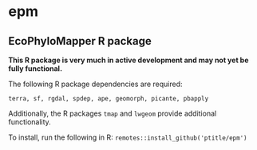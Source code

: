 # epm
## EcoPhyloMapper R package

**This R package is very much in active development and may not yet be fully functional.**

The following R package dependencies are required:

`terra, sf, rgdal, spdep, ape, geomorph, picante, pbapply`

Additionally, the R packages `tmap` and `lwgeom` provide additional functionality.

To install, run the following in R: `remotes::install_github('ptitle/epm')`
